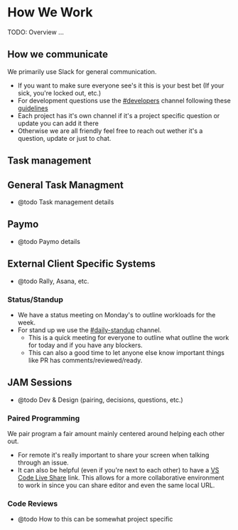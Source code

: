 # How We Work

TODO: Overview ...

## How we communicate

We primarily use Slack for general communication.

- If you want to make sure everyone see's it this is your best bet (If your sick, you're locked out, etc.)
- For development questions use the [#developers](https://helloample.slack.com/messages/developer) channel following these [guidelines](https://helloample.slack.com/files/T02EJJ31Z/FRQDCCNEB?origin_team=T02EJJ31Z)
- Each project has it's own channel if it's a project specific question or update you can add it there
- Otherwise we are all friendly feel free to reach out wether it's a question, update or just to chat.

## Task management

## General Task Managment

- @todo Task management details

## Paymo

- @todo Paymo details

## External Client Specific Systems

- @todo Rally, Asana, etc.

### Status/Standup

- We have a status meeting on Monday's to outline workloads for the week.
- For stand up we use the [#daily-standup](https://helloample.slack.com/archives/CD7LF9KQW) channel.
  - This is a quick meeting for everyone to outline what outline the work for today and if you have any blockers.
  - This can also a good time to let anyone else know important things like PR has comments/reviewed/ready.

## JAM Sessions

- @todo Dev & Design (pairing, decisions, questions, etc.)

### Paired Programming

We pair program a fair amount mainly centered around helping each other out.

- For remote it's really important to share your screen when talking through an issue.
- It can also be helpful (even if you're next to each other) to have a [VS Code Live Share](https://marketplace.visualstudio.com/items?itemName=MS-vsliveshare.vsliveshare-pack) link. This allows for a more collaborative environment to work in since you can share editor and even the same local URL.

### Code Reviews

- @todo How to this can be somewhat project specific
